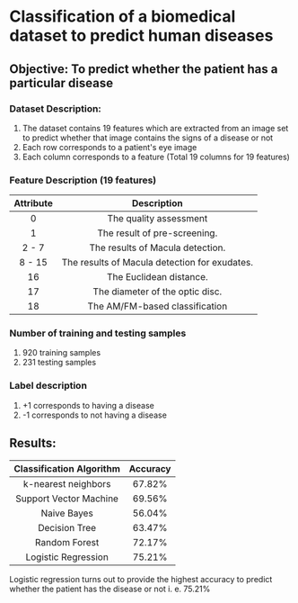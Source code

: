 # Classification of a biomedical dataset to predict human diseases

## Objective: To predict whether the patient has a particular disease

### Dataset Description: 
1. The dataset contains 19 features which are extracted from an image set to predict whether that image contains the signs of a disease or not
2. Each row corresponds to a patient's eye image
3. Each column corresponds to a feature (Total 19 columns for 19 features)

### Feature Description (19 features)

| Attribute |                  Description                  |
|:---------:|:---------------------------------------------:|
|     0     |             The quality assessment            |
|     1     |          The result of pre-screening.         |
|   2 - 7   |        The results of Macula detection.       |
|   8 - 15  | The results of Macula detection for exudates. |
|     16    |            The Euclidean distance.            |
|     17    |        The diameter of the optic disc.        |
|     18    |         The AM/FM-based classification        |

### Number of training and testing samples
1. 920 training samples
2. 231 testing samples 

### Label description 
1. +1 corresponds to having a disease
2. -1 corresponds to not having a disease

## Results: 

| Classification Algorithm | Accuracy  |
|:------------------------:|:---------:|
|    k-nearest neighbors   |   67.82%  |
|  Support Vector Machine  |   69.56%  |
|        Naive Bayes       |   56.04%  |
|       Decision Tree      |   63.47%  |
|       Random Forest      |   72.17%  |
|    Logistic Regression   |   75.21%  |

Logistic regression turns out to provide the highest accuracy to predict whether the patient has the disease or not i. e. 75.21%
